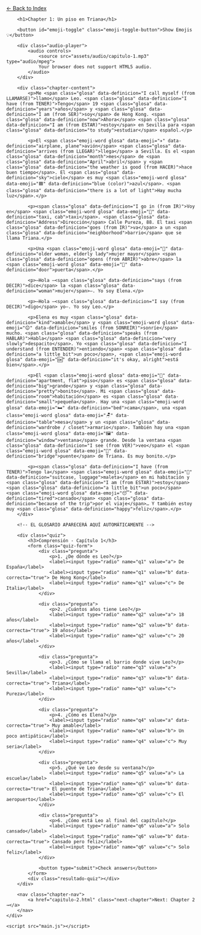 <!DOCTYPE html>
<html lang="en">
<head>
    <meta charset="UTF-8">
    <meta name="viewport" content="width=device-width, initial-scale=1.0">
    <title>Chapter 1: Un piso en Triana</title>
    <link rel="stylesheet" href="style.css">
</head>
<body>
    <div class="container">
        <a href="index.html" class="back-link">← Back to Index</a>
        
        <h1>Chapter 1: Un piso en Triana</h1>
        
        <button id="emoji-toggle" class="emoji-toggle-button">Show Emojis 💡</button>
        
        <div class="audio-player">
            <audio controls>
                <source src="assets/audio/capitulo-1.mp3" type="audio/mpeg">
                Your browser does not support HTML5 audio.
            </audio>
        </div>
        
        <div class="chapter-content">
            <p>Me <span class="glosa" data-definicion="I call myself (from LLAMARSE)">llamo</span> Leo. <span class="glosa" data-definicion="I have (from TENER)">Tengo</span> 19 <span class="glosa" data-definicion="years">años</span> y <span class="glosa" data-definicion="I am (from SER)">soy</span> de Hong Kong. <span class="glosa" data-definicion="now">Ahora</span> <span class="glosa" data-definicion="I am (from ESTAR)">estoy</span> en Sevilla para <span class="glosa" data-definicion="to study">estudiar</span> español.</p>

            <p>El <span class="emoji-word glosa" data-emoji="✈️" data-definicion="airplane, plane">avión</span> <span class="glosa" data-definicion="arrives (from LLEGAR)">llega</span> a Sevilla. Es el <span class="glosa" data-definicion="month">mes</span> de <span class="glosa" data-definicion="April">abril</span> y <span class="glosa" data-definicion="the weather is good (from HACER)">hace buen tiempo</span>. El <span class="glosa" data-definicion="sky">cielo</span> es muy <span class="emoji-word glosa" data-emoji="🟦" data-definicion="blue (color)">azul</span>. <span class="glosa" data-definicion="there is a lot of light">Hay mucha luz</span>.</p>

            <p><span class="glosa" data-definicion="I go in (from IR)">Voy en</span> <span class="emoji-word glosa" data-emoji="🚕" data-definicion="taxi, cab">taxi</span>. <span class="glosa" data-definicion="Address">Dirección</span> Calle Pureza, 88. El taxi <span class="glosa" data-definicion="goes (from IR)">va</span> a un <span class="glosa" data-definicion="neighborhood">barrio</span> que se llama Triana.</p>

            <p>Una <span class="emoji-word glosa" data-emoji="👵" data-definicion="older woman, elderly lady">mujer mayor</span> <span class="glosa" data-definicion="opens (from ABRIR)">abre</span> la <span class="emoji-word glosa" data-emoji="🚪" data-definicion="door">puerta</span>.</p>

            <p>—Hola —<span class="glosa" data-definicion="says (from DECIR)">dice</span> la <span class="glosa" data-definicion="woman">mujer</span>—. Yo soy Elena.</p>

            <p>—Hola —<span class="glosa" data-definicion="I say (from DECIR)">digo</span> yo—. Yo soy Leo.</p>

            <p>Elena es muy <span class="glosa" data-definicion="kind">amable</span> y <span class="emoji-word glosa" data-emoji="😊" data-definicion="smiles (from SONREÍR)">sonríe</span> mucho. <span class="glosa" data-definicion="speaks (from HABLAR)">Habla</span> <span class="glosa" data-definicion="very slowly">despacito</span>. Yo <span class="glosa" data-definicion="I understand (from ENTENDER)">entiendo</span> <span class="glosa" data-definicion="a little bit">un poco</span>, <span class="emoji-word glosa" data-emoji="🆗" data-definicion="it's okay, alright">está bien</span>.</p>

            <p>El <span class="emoji-word glosa" data-emoji="🏢" data-definicion="apartment, flat">piso</span> es <span class="glosa" data-definicion="big">grande</span> y <span class="glosa" data-definicion="pretty">bonito</span>. Mi <span class="glosa" data-definicion="room">habitación</span> es <span class="glosa" data-definicion="small">pequeña</span>. Hay una <span class="emoji-word glosa" data-emoji="🛏️" data-definicion="bed">cama</span>, una <span class="emoji-word glosa" data-emoji="🪑" data-definicion="table">mesa</span> y un <span class="glosa" data-definicion="wardrobe / closet">armario</span>. También hay una <span class="emoji-word glosa" data-emoji="🖼️" data-definicion="window">ventana</span> grande. Desde la ventana <span class="glosa" data-definicion="I see (from VER)">veo</span> el <span class="emoji-word glosa" data-emoji="🌉" data-definicion="bridge">puente</span> de Triana. Es muy bonito.</p>

            <p><span class="glosa" data-definicion="I have (from TENER)">Tengo la</span> <span class="emoji-word glosa" data-emoji="🧳" data-definicion="suitcase, luggage">maleta</span> en mi habitación y <span class="glosa" data-definicion="I am (from ESTAR)">estoy</span> <span class="glosa" data-definicion="a little bit">un poco</span> <span class="emoji-word glosa" data-emoji="😴" data-definicion="tired">cansado</span> <span class="glosa" data-definicion="because of the trip">por el viaje</span>… Y también estoy muy <span class="glosa" data-definicion="happy">feliz</span>.</p>
        </div>

        <!-- EL GLOSARIO APARECERÁ AQUÍ AUTOMÁTICAMENTE -->

        <div class="quiz">
            <h3>Comprensión - Capítulo 1</h3>
            <form class="quiz-form">
                <div class="pregunta">
                    <p>1. ¿De dónde es Leo?</p>
                    <label><input type="radio" name="q1" value="a"> De España</label>
                    <label><input type="radio" name="q1" value="b" data-correcta="true"> De Hong Kong</label>
                    <label><input type="radio" name="q1" value="c"> De Italia</label>
                </div>

                <div class="pregunta">
                    <p>2. ¿Cuántos años tiene Leo?</p>
                    <label><input type="radio" name="q2" value="a"> 18 años</label>
                    <label><input type="radio" name="q2" value="b" data-correcta="true"> 19 años</label>
                    <label><input type="radio" name="q2" value="c"> 20 años</label>
                </div>

                <div class="pregunta">
                    <p>3. ¿Cómo se llama el barrio donde vive Leo?</p>
                    <label><input type="radio" name="q3" value="a"> Sevilla</label>
                    <label><input type="radio" name="q3" value="b" data-correcta="true"> Triana</label>
                    <label><input type="radio" name="q3" value="c"> Pureza</label>
                </div>

                <div class="pregunta">
                    <p>4. ¿Cómo es Elena?</p>
                    <label><input type="radio" name="q4" value="a" data-correcta="true"> Muy amable</label>
                    <label><input type="radio" name="q4" value="b"> Un poco antipática</label>
                    <label><input type="radio" name="q4" value="c"> Muy seria</label>
                </div>

                <div class="pregunta">
                    <p>5. ¿Qué ve Leo desde su ventana?</p>
                    <label><input type="radio" name="q5" value="a"> La escuela</label>
                    <label><input type="radio" name="q5" value="b" data-correcta="true"> El puente de Triana</label>
                    <label><input type="radio" name="q5" value="c"> El aeropuerto</label>
                </div>

                <div class="pregunta">
                    <p>6. ¿Cómo está Leo al final del capítulo?</p>
                    <label><input type="radio" name="q6" value="a"> Solo cansado</label>
                    <label><input type="radio" name="q6" value="b" data-correcta="true"> Cansado pero feliz</label>
                    <label><input type="radio" name="q6" value="c"> Solo feliz</label>
                </div>

                <button type="submit">Check answers</button>
            </form>
            <div class="resultado-quiz"></div>
        </div>

        <nav class="chapter-nav">
            <a href="capitulo-2.html" class="next-chapter">Next: Chapter 2 →</a>
        </nav>
    </div>

    <script src="main.js"></script>
</body>
</html>
